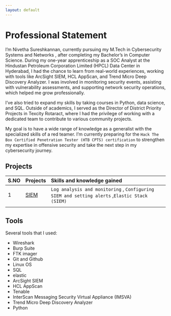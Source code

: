 ```yaml
---
layout: default
---
```


# Professional Statement

I’m Nivetha Sureshkannan, currently pursuing my M.Tech in Cybersecurity Systems and Networks , after completing my Bachelor’s in Computer Science. During my one-year apprenticeship as a SOC Analyst at the Hindustan Petroleum Corporation Limited (HPCL) Data Center in Hyderabad, I had the chance to learn from real-world experiences, working with tools like ArcSight SIEM, HCL AppScan, and Trend Micro Deep Discovery Analyzer. I was involved in monitoring security events, assisting with vulnerability assessments, and supporting network security operations, which helped me grow professionally.

I’ve also tried to expand my skills by taking courses in Python, data science, and SQL. Outside of academics, I served as the Director of District Priority Projects in Texcity Rotaract, where I had the privilege of working with a dedicated team to contribute to various community projects.

My goal is to have a wide range of knowledge as a generalist with the specialized skills of a red teamer. I’m currently preparing for the `Hack The Box Certified Penetration Tester (HTB CPTS) certification` to strengthen my expertise in offensive security and take the next step in my cybersecurity journey.

## Projects

| S.NO        | Projects          | Skills and knowledge gained |
|:-------------|:------------------|:------|
| 1           | [SIEM](https://github.com/nivethasureshkannan/cybersecurity_projects_/blob/a7929fd3bc17c0aa7f1dfbcda22f3445e101eb6f/1.SIEM/Elastic%20Stack%20SIEM%20Configuration%20and%20Management.md) | `Log analysis and monitoring` , `Configuring SIEM and setting alerts` ,`Elastic Stack (SIEM)`  |
|  |    |   |


## Tools 
Several tools that I used: 
* Wireshark
* Burp Suite
* FTK imager
* Git and Github
* Linux OS
* SQL
* elastic
* ArcSight SIEM
* HCL AppScan
* Tenable
* InterScan Messaging Security Virtual Appliance (IMSVA)
* Trend Micro Deep Discovery Analyzer
* Python 

```

```
